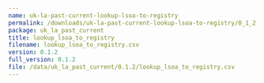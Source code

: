 ```yaml
---
name: uk-la-past-current-lookup-lsoa-to-registry
permalink: /downloads/uk-la-past-current-lookup-lsoa-to-registry/0_1_2
package: uk_la_past_current
title: lookup_lsoa_to_registry
filename: lookup_lsoa_to_registry.csv
version: 0.1.2
full_version: 0.1.2
file: /data/uk_la_past_current/0.1.2/lookup_lsoa_to_registry.csv
---
```

